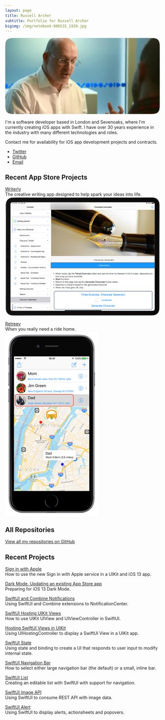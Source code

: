 ```yaml
---
layout: page
title: Russell Archer
subtitle: Portfolio for Russell Archer
bigimg: /img/notebook-886532_1920.jpg
---
```


![](/img/designCons-2.png)

I'm a software developer based in London and Sevenoaks, where I'm currently creating iOS apps with Swift.
I have over 30 years experience in the industry with many different technologies and roles.

Contact me for availability for iOS app development projects and contracts.

* [Twitter](https://twitter.com/Russell_Archer)
* [GitHub](https://russell-archer.github.io)
* [Email](mailto:russellDOTarcherATmac.com)

## Recent App Store Projects
[Writerly](https://russell-archer.github.io/Writerly/)<br/>
The creative writing app designed to help spark your ideas into life.
![](/img/writerly-ad1.png)

[Retreev](https://russell-archer.github.io/Retreev/)<br/>
When you really need a ride home.
![](/img/retreev-ad1.png)

## All Repositories
[View all my repositories on GitHub](https://github.com/russell-archer?tab=repositories)<br/>

## Recent Projects
[Sign in with Apple](https://github.com/russell-archer/AppleSignInDemo)<br/>
How to use the new Sign in with Apple service in a UIKit and iOS 13 app.

[Dark Mode. Updating an existing App Store app](https://github.com/russell-archer/DarkModeDemo-UIKit)<br/>
Preparing for iOS 13 Dark Mode.

[SwiftUI and Combine Notifications](https://github.com/russell-archer/SwiftUI-Combine-NotificationDemo)<br/>
Using SwiftUI and Combine extensions to NotificationCenter.

[SwiftUI Hosting UIKit Views](https://github.com/russell-archer/SwiftUI-SwiftUIHostingUIKit)<br/>
How to use UIKit UIView and UIViewController in SwiftUI.

[Hosting SwiftUI Views in UIKit](https://github.com/russell-archer/SwiftUI-UIKitHostingSwiftUI)<br/>
Using UIHostingController to display a SwiftUI View in a UIKit app.

[SwiftUI State](https://github.com/russell-archer/SwiftUI-StateDemo)<br/>
Using state and binding to create a UI that responds to user input to modify internal state.

[SwiftUI Navigation Bar](https://github.com/russell-archer/SwiftUI-NavBarDemo)<br/>
How to select either large navigation bar (the default) or a small, inline bar.

[SwiftUI List](https://github.com/russell-archer/SwiftUI-ListDemo)<br/>
Creating an editable list with SwiftUI with support for navigation.

[SwiftUI Image API](https://github.com/russell-archer/SwiftUI-ImageAPIDemo)<br/>
Using SwiftUI to consume REST API with image data.

[SwiftUI Alert](https://github.com/russell-archer/SwiftUI-AlertDemo)<br/>
Using SwiftUI to display alerts, actionsheets and popovers.
